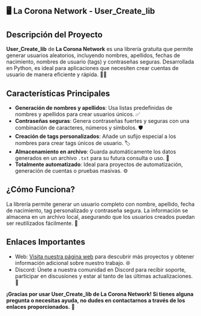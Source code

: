 ## 🖥️ **La Corona Network - User_Create_lib**

## **Descripción del Proyecto**

**User_Create_lib** de **La Corona Network** es una librería gratuita que permite generar usuarios aleatorios, incluyendo nombres, apellidos, fechas de nacimiento, nombres de usuario (tags) y contraseñas seguras. Desarrollada en Python, es ideal para aplicaciones que necesiten crear cuentas de usuario de manera eficiente y rápida. 🔑📄

## **Características Principales**

- **Generación de nombres y apellidos**: Usa listas predefinidas de nombres y apellidos para crear usuarios únicos. ✅
- **Contraseñas seguras**: Genera contraseñas fuertes y seguras con una combinación de caracteres, números y símbolos. 🛡️
- **Creación de tags personalizados**: Añade un sufijo especial a los nombres para crear tags únicos de usuario. 🏷️
- **Almacenamiento en archivo**: Guarda automáticamente los datos generados en un archivo `.txt` para su futura consulta o uso. 💾
- **Totalmente automatizado**: Ideal para proyectos de automatización, generación de cuentas o pruebas masivas. ⚙️

## **¿Cómo Funciona?**  
La librería permite generar un usuario completo con nombre, apellido, fecha de nacimiento, tag personalizado y contraseña segura. La información se almacena en un archivo local, asegurando que los usuarios creados puedan ser reutilizados fácilmente. 🚀

## **Enlaces Importantes**

- Web: [Visita nuestra página web](https://lacoronanetwork.com) para descubrir más proyectos y obtener información adicional sobre nuestro trabajo. 🌐
- Discord: Únete a nuestra comunidad en Discord para recibir soporte, participar en discusiones y estar al tanto de las últimas actualizaciones. 💬

**¡Gracias por usar User_Create_lib de La Corona Network! Si tienes alguna pregunta o necesitas ayuda, no dudes en contactarnos a través de los enlaces proporcionados.** 🙌
